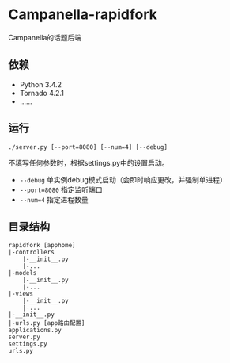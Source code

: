 # Campanella-rapidfork

Campanella的话题后端

## 依赖

- Python 3.4.2
- Tornado 4.2.1
- ……

## 运行

```shell
./server.py [--port=8080] [--num=4] [--debug]
```
不填写任何参数时，根据settings.py中的设置启动。

- `--debug`
单实例debug模式启动（会即时响应更改，并强制单进程）
- `--port=8080`
指定监听端口
- `--num=4`
指定进程数量

## 目录结构

```
rapidfork [apphome]
|-controllers
    |-__init__.py
    |-...
|-models
    |-__init__.py
    |-...
|-views
    |-__init__.py
    |-...
|-__init__.py
|-urls.py [app路由配置]
applications.py
server.py
settings.py
urls.py
```
